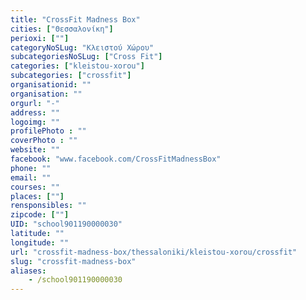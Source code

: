 ```yaml
---
title: "CrossFit Madness Box"
cities: ["Θεσσαλονίκη"]
perioxi: [""]
categoryNoSLug: "Κλειστού Χώρου"
subcategoriesNoSLug: ["Cross Fit"]
categories: ["kleistou-xorou"]
subcategories: ["crossfit"]
organisationid: ""
organisation: ""
orgurl: "-"
address: ""
logoimg: ""
profilePhoto : ""
coverPhoto : ""
website: ""
facebook: "www.facebook.com/CrossFitMadnessBox"
phone: ""
email: ""
courses: ""
places: [""]
rensponsibles: ""
zipcode: [""]
UID: "school901190000030"
latitude: ""
longitude: ""
url: "crossfit-madness-box/thessaloniki/kleistou-xorou/crossfit"
slug: "crossfit-madness-box"
aliases:
    - /school901190000030
---
```





